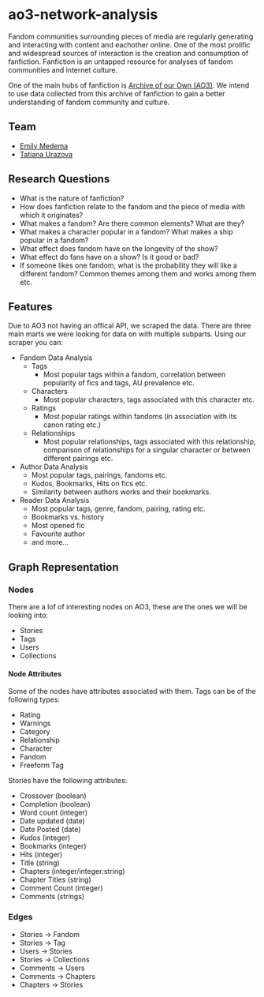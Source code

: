 # ao3-network-analysis

Fandom communities surrounding pieces of media are regularly generating and interacting with content and eachother online. One of the most prolific and widespread sources of interaction is the creation and consumption of fanfiction. Fanfiction is an untapped resource for analyses of fandom communities and internet culture. 

One of the main hubs of fanfiction is [Archive of our Own (AO3)](https://archiveofourown.org/). We intend to use data collected from this archive of fanfiction to gain a better understanding of fandom community and culture.

## Team
- [Emily Medema](https://github.com/emedema)
- [Tatiana Urazova](https://github.com/taturazova)

## Research Questions

- What is the nature of fanfiction?
- How does fanfiction relate to the fandom and the piece of media with which it originates?
- What makes a fandom? Are there common elements? What are they?
- What makes a character popular in a fandom? What makes a ship popular in a fandom?
- What effect does fandom have on the longevity of the show?
- What effect do fans have on a show? Is it good or bad?
- If someone likes one fandom, what is the probability they will like a different fandom? Common themes among them and works among them etc.
	
## Features

Due to AO3 not having an offical API, we scraped the data. There are three main marts we were looking for data on with multiple subparts. Using our scraper you can:

- Fandom Data Analysis
  - Tags
    - Most popular tags within a fandom, correlation between popularity of fics and tags, AU prevalence etc.
  - Characters
    - Most popular characters, tags associated with this character etc.
  - Ratings
    - Most popular ratings within fandoms (in association with its canon rating etc.)
  - Relationships
    - Most popular relationships, tags associated with this relationship, comparison of relationships for a singular character or between different pairings etc.
- Author Data Analysis
  - Most popular tags, pairings, fandoms etc.
  - Kudos, Bookmarks, Hits on fics etc.
  - Similarity between authors works and their bookmarks.
- Reader Data Analysis
  - Most popular tags, genre, fandom, pairing, rating etc.
  - Bookmarks vs. history
  - Most opened fic
  - Favourite author
  - and more...

## Graph Representation 

### Nodes
There are a lof of interesting nodes on AO3, these are the ones we will be looking into:
- Stories
- Tags
- Users
- Collections

#### Node Attributes
Some of the nodes have attributes associated with them.
Tags can be of the following types:
- Rating
- Warnings
- Category
- Relationship
- Character
- Fandom
- Freeform Tag

Stories have the following attributes:
- Crossover (boolean)
- Completion (boolean)
- Word count (integer)
- Date updated (date)
- Date Posted (date)
- Kudos (integer)
- Bookmarks (integer)
- Hits (integer)
- Title (string)
- Chapters (integer/integer:string)
- Chapter Titles (string)
- Comment Count (integer)
- Comments (strings)


### Edges
- Stories -> Fandom
- Stories -> Tag
- Users -> Stories
- Stories -> Collections
- Comments -> Users
- Comments -> Chapters
- Chapters -> Stories
